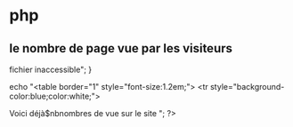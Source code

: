 # php<!doctype html>
<html lang="fr">
<head>
    <meta charset="UTF-8">
    <meta name="viewport"
          content="width=device-width, user-scalable=no, initial-scale=1.0, maximum-scale=1.0, minimum-scale=1.0">
    <meta http-equiv="X-UA-Compatible" content="ie=edge">
    <title>Document</title>
</head>
<body>
<h2>le nombre de page vue par les visiteurs</h2>
<?php
if(file_exists('compteur.txt'))
{
    if($id_file=fopen('compteur.txt','r')) {
        flock($id_file, 1);
        $nb = fread($id_file, 6);
        $nb++;
        flock($id_file, 3);
        fclose($id_file);
        $id_file = fopen("compteur.txt", "w");
        fwrite($id_file, $nb);
        flock($id_file, 3);
        fclose($id_file);
    }else
        echo "<h2> fichier inaccessible</h2>";
}


echo "<table border=\"1\" style=\"font-size:1.2em;\"> <tr style=\"background-color:blue;color:white;\">
<td>Voici déjà</td></tr><tr style=\"background-color:black;color:yellow;\"><td>$nb</td></tr><tr style=\"background-color:red;color;green;\"><td>nombres de vue sur le site</td></tr>
</table>";
?>

</body>
</html>
